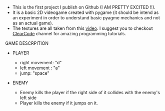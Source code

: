 - This is the first project I publish on Github (I AM PRETTY EXCITED !!).
- It is a basic 2D videogame created  with pygame (it should be intend as an experiment in order to understand basic pyagme mechanics and not as an actual game).
- The textures are all taken from  this [video][def2]. I suggest you to checkout  [ClearCode][def] channel for amazing programming tutorials.

[def]: https://www.youtube.com/@ClearCode
[def2]: https://youtu.be/AY9MnQ4x3zk?si=T36nZzjMB8mttbCd

GAME DESCRPITION
-  PLAYER
    - right movement: "d"
    - left movement : "a"
    - jump: "space"

- ENEMY 
    - Enemy kills the player if the right side of it collides with the enemy's left side
    - Player kills the enemy if it jumps on it.

    